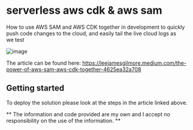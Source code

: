 # serverless aws cdk & aws sam

How to use AWS SAM and AWS CDK together in development to quickly push code changes to the cloud, and easily tail the live cloud logs as we test

![image](./docs/images/header.png)

The article can be found here: https://leejamesgilmore.medium.com/the-power-of-aws-sam-aws-cdk-together-4625ea32a708

## Getting started

To deploy the solution please look at the steps in the article linked above.

** The information and code provided are my own and I accept no responsibility on the use of the information. **
